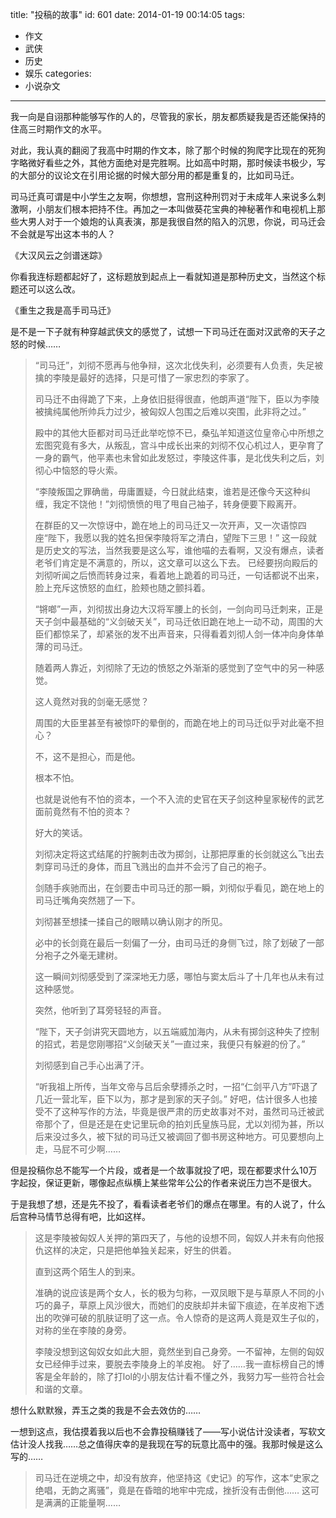 title: "投稿的故事"
id: 601
date: 2014-01-19 00:14:05
tags: 
- 作文
- 武侠
- 历史
- 娱乐
categories: 
- 小说杂文
---

我一向是自诩那种能够写作的人的，尽管我的家长，朋友都质疑我是否还能保持的住高三时期作文的水平。

对此，我认真的翻阅了我高中时期的作文本，除了那个时候的狗爬字比现在的死狗字略微好看些之外，其他方面绝对是完胜啊。比如高中时期，那时候读书极少，写的大部分的议论文在引用论据的时候大部分用的都是重复的，比如司马迁。

司马迁真可谓是中小学生之友啊，你想想，宫刑这种刑罚对于未成年人来说多么刺激啊，小朋友们根本把持不住。再加之一本叫做葵花宝典的神秘著作和电视机上那些大男人对于一个娘炮的认真表演，那是我很自然的陷入的沉思，你说，司马迁会不会就是写出这本书的人？

《大汉风云之剑谱迷踪》

你看我连标题都起好了，这标题放到起点上一看就知道是那种历史文，当然这个标题还可以这么改。

《重生之我是高手司马迁》

是不是一下子就有种穿越武侠文的感觉了，试想一下司马迁在面对汉武帝的天子之怒的时候……
> “司马迁”，刘彻不愿再与他争辩，这次北伐失利，必须要有人负责，失足被擒的李陵是最好的选择，只是可惜了一家忠烈的李家了。
> 
> 
> 司马迁不由得跪了下来，上身依旧挺得很直，他朗声道“陛下，臣以为李陵被擒纯属他所帅兵力过少，被匈奴人包围之后难以突围，此非将之过。”
> 
> 
> 殿中的其他大臣都对司马迁此举吃惊不已，桑弘羊知道这位皇帝心中所想之宏图究竟有多大，从叛乱，宫斗中成长出来的刘彻不仅心机过人，更孕育了一身的霸气，他平素也未曾如此发怒过，李陵这件事，是北伐失利之后，刘彻心中恼怒的导火索。
> 
> 
> “李陵叛国之罪确凿，毋庸置疑，今日就此结束，谁若是还像今天这种纠缠，我定不饶他！”刘彻愤愤的甩了甩自己袖子，转身便要下殿离开。
> 
> 
> 在群臣的又一次惊讶中，跪在地上的司马迁又一次开声，又一次语惊四座“陛下，我愿以我的姓名担保李陵将军之清白，望陛下三思！”
这一段就是历史文的写法，当然我要是这么写，谁他喵的去看啊，又没有爆点，读者老爷们肯定是不满意的，所以，这文章可以这么下去。
> 已经要拐向殿后的刘彻听闻之后愤而转身过来，看着地上跪着的司马迁，一句话都说不出来，脸上充斥这愤怒的血红，脸颊也随之颤抖着。
> 
> 
> “锵啷”一声，刘彻拔出身边大汉将军腰上的长剑，一剑向司马迁刺来，正是天子剑中最基础的“义剑破天关”，司马迁依旧跪在地上一动不动，周围的大臣们都惊呆了，却紧张的发不出声音来，只得看着刘彻人剑一体冲向身体单薄的司马迁。
> 
> 
> 随着两人靠近，刘彻除了无边的愤怒之外渐渐的感觉到了空气中的另一种感觉。
> 
> 
> 这人竟然对我的剑毫无感觉？
> 
> 
> 周围的大臣里甚至有被惊吓的晕倒的，而跪在地上的司马迁似乎对此毫不担心？
> 
> 
> 不，这不是担心，而是他。
> 
> 
> 根本不怕。
> 
> 
> 也就是说他有不怕的资本，一个不入流的史官在天子剑这种皇家秘传的武艺面前竟然有不怕的资本？
> 
> 
> 好大的笑话。
> 
> 
> 刘彻决定将这式结尾的拧腕刺击改为掷剑，让那把厚重的长剑就这么飞出去刺穿司马迁的身体，而且飞溅出的血并不会污了自己的袍子。
> 
> 
> 剑随手疾驰而出，在剑要击中司马迁的那一瞬，刘彻似乎看见，跪在地上的司马迁嘴角突然翘了一下。
> 
> 
> 刘彻甚至想揉一揉自己的眼睛以确认刚才的所见。
> 
> 
> 必中的长剑竟在最后一刻偏了一分，由司马迁的身侧飞过，除了划破了一部分袍子之外毫无建树。
> 
> 
> 这一瞬间刘彻感受到了深深地无力感，哪怕与窦太后斗了十几年也从未有过这种感觉。
> 
> 
> 突然，他听到了耳旁轻轻的声音。
> 
> 
> “陛下，天子剑讲究天圆地方，以五端威加海内，从未有掷剑这种失了控制的招式，若是您刚哪招“义剑破天关”一直过来，我便只有躲避的份了。”
> 
> 
> 刘彻感到自己手心出满了汗。
> 
> 
> “听我祖上所传，当年文帝与吕后余孽搏杀之时，一招“仁剑平八方”吓退了几近一营北军，臣下以为，那才是到家的天子剑。”
好吧，估计很多人也接受不了这种写作的方法，毕竟是很严肃的历史故事对不对，虽然司马迁被武帝那个了，但是还是在史记里玩命的拍刘氏皇族马屁，尤以刘彻为甚，所以后来没过多久，被下狱的司马迁又被调回了御书房这种地方。可见要想向上走，马屁不可少啊……

但是投稿你总不能写一个片段，或者是一个故事就投了吧，现在都要求什么10万字起投，保证更新，哪像起点纵横上某些常年公公的作者来说压力岂不是很大。

于是我想了想，还是先不投了，看看读者老爷们的爆点在哪里。有的人说了，什么后宫种马情节总得有吧，比如这样。
> 这是李陵被匈奴人关押的第四天了，与他的设想不同，匈奴人并未有向他报仇这样的决定，只是把他单独关起来，好生的供着。
> 
> 
> 直到这两个陌生人的到来。
> 
> 
> 准确的说应该是两个女人，长的极为匀称，一双凤眼下是与草原人不同的小巧的鼻子，草原上风沙很大，而她们的皮肤却并未留下痕迹，在羊皮袍下透出的吹弹可破的肌肤证明了这一点。令人惊奇的是这两人竟是双生子似的，对称的坐在李陵的身旁。
> 
> 
> 李陵没想到这匈奴女如此大胆，竟然坐到自己身旁。一不留神，左侧的匈奴女已经伸手过来，要脱去李陵身上的羊皮袍。
好了……我一直标榜自己的博客是全年龄的，除了打lol的小朋友估计看不懂之外，我努力写一些符合社会和谐的文章。

想什么默默猴，弄玉之类的我是不会去效仿的……

一想到这点，我估摸着我以后也不会靠投稿赚钱了——写小说估计没读者，写软文估计没人找我……总之值得庆幸的是我现在写的玩意比高中的强。我那时候是这么写的……
> 司马迁在逆境之中，却没有放弃，他坚持这《史记》的写作，这本“史家之绝唱，无韵之离骚”，竟是在昏暗的地牢中完成，挫折没有击倒他……
这可是满满的正能量啊……